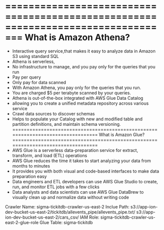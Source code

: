 =================================================================================
What is Amazon Athena?
=================================================================================
- Interactive query service,that makes it easy to analyze data in Amazon S3 using standard SQL
- Athena is serverless,
- No infrastructure to manage, and you pay only for the queries that you run
- Pay per query
- Only pay for data scanned
- With Amazon Athena, you pay only for the queries that you run.
- You are charged $5 per terabyte scanned by your queries.
- Athena is out-of-the-box integrated with AWS Glue Data Catalog
- allowing you to create a unified metadata repository across various service
- Crawl data sources to discover schemas
- Helps to populate your Catalog with new and modified table and partition definitions, and maintain schema versioning.
=================================================================================
What is Amazon Glue?
=================================================================================
- AWS Glue is a serverless data-preparation service for extract, transform, and load (ETL) operations
- AWS Glue reduces the time it takes to start analyzing your data from months to minutes
- It provides you with both visual and code-based interfaces to make data preparation easy
- Data engineers and ETL developers can use AWS Glue Studio to create, run, and monitor ETL jobs with a few clicks
- Data analysts and data scientists can use AWS Glue DataBrew to visually clean up and normalize data without writing code

Crawler Name:     sigma-tickitdb-crawler-us-east-2
Inclue Path:      s3://app-ion-dev-bucket-us-east-2/tickitdb/allevents_pipe/allevents_pipe.txt/
                  s3://app-ion-dev-bucket-us-east-2/cars_csv/
IAM Role:         sigma-tickitdb-crawler-us-east-2-glue-role
Glue Table:       sigma-tickitdb
